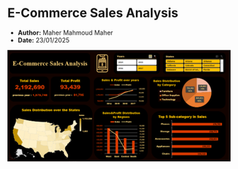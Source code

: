 # E-Commerce Sales Analysis
- **Author:** Maher Mahmoud Maher 
- **Date:** 23/01/2025
  
![Visualization 1](Dashboard.png)

